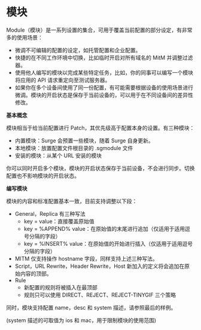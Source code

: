 # 模块

Module（模块）是一系列设置的集合，可用于覆盖当前配置的部分设定，有非常多的使用场景：

* 微调不可编辑的配置的设定，如托管配置和企业配置。
* 快捷的在不同工作环境中切换，比如临时开启对所有域名的 MitM 并调整过滤器。
* 使用他人编写的模块以完成某些特定任务，比如，你的同事可以编写一个模块将应用的 API 请求重定向至测试服务器。
* 如果你在多个设备间使用了同一份配置，有可能需要根据设备的使用场景进行微调。模块的开启状态是保存于当前设备的，可以用于在不同设备间的差异性修改。

**基本概念**

模块相当于给当前配置进行 Patch，其优先级高于配置本身的设置。有三种模块：

* 内置模块：Surge 会预置一些模块，随着 Surge 自身更新。
* 本地模块：放置配置文件根目录的 .sgmodule 文件
* 安装的模块：从某个 URL 安装的模块

你可以同时开启多个模块，模块的开启状态保存于当前设备，不会进行同步。切换配置也不影响模块的开启状态。

**编写模块**

模块的内容和标准配置基本一致，目前支持调整以下段：

* General，Replica 有三种写法
  * key = value：直接覆盖原始值
  * key = %APPEND% value：在原始值的末尾进行追加（仅适用于适用逗号分隔的字段）
  * key = %INSERT% value：在原始值的开始进行插入（仅适用于适用逗号分隔的字段）
* MITM 仅支持操作 hostname 字段，同样支持上述三种写法。
* Script，URL Rewrite，Header Rewrite，Host 新加入的定义将会追加在原始内容的顶部。
* Rule
  * 新配置的规则将被插入在最顶部
  * 规则只可以使用 DIRECT、REJECT、REJECT-TINYGIF 三个策略

同时，模块支持配置 name，desc 和 system 描述，请参照最后的样例。

\(system 描述的可取值为 ios 和 mac，用于限制模块的使用范围\)

